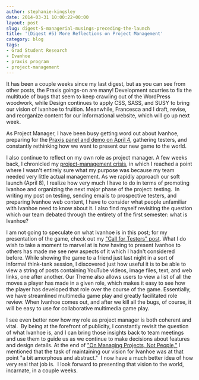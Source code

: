 ```yaml
---
author: stephanie-kingsley
date: 2014-03-31 10:00:22+00:00
layout: post
slug: digest-5-managerial-musings-preceding-the-launch
title: '(Digest #5) More Reflections on Project Management'
category: blog
tags:
- Grad Student Research
- Ivanhoe
- praxis program
- project-management
---
```


It has been a couple weeks since my last digest, but as you can see from other posts, the Praxis goings-on are many! Development scurries to fix the multitude of bugs that seem to keep crawling out of the WordPress woodwork, while Design continues to apply CSS, SASS, and SUSY to bring our vision of Ivanhoe to fruition. Meanwhile, Francesca and I draft, revise, and reorganize content for our informational website, which will go up next week.

As Project Manager, I have been busy getting word out about Ivanhoe, preparing for the [Praxis panel and demo on April 4](http://www.scholarslab.org/grad-student-research/9770/), gathering testers, and constantly rethinking how we want to present our new game to the world.

I also continue to reflect on my own role as project manager. A few weeks back, I chronicled my [project-management crisis](http://www.scholarslab.org/uncategorized/digest-4-on-managing-projects-not-people-reflections-after-a-project-management-crisis/), in which I reached a point where I wasn't entirely sure what my purpose was because my team needed very little actual management. As we rapidly approach our soft launch (April 8), I realize how very much I have to do in terms of promoting Ivanhoe and organizing the next major phase of the project: testing.  In writing my post on testing, sending emails to prospective testers, and preparing Ivanhoe web content, I have to consider what people unfamiliar with Ivanhoe need to know about it. I also find myself revisiting the question which our team debated through the entirety of the first semester: what is Ivanhoe?

I am not going to speculate on what Ivanhoe is in this post; for my presentation of the game, check out my ["Call for Testers" post](http://www.scholarslab.org/announcements/call-for-ivanhoe-testers/). What I do wish to take a moment to marvel at is how having to present Ivanhoe to others has made me see new aspects of it which I hadn't considered before. While showing the game to a friend just last night in a sort of informal think-tank session, I discovered just how useful it is to be able to view a string of posts containing YouTube videos, image files, text, and web links, one after another. Our Theme also allows users to view a list of all the moves a player has made in a given role, which makes it easy to see how the player has developed that role over the course of the game. Essentially, we have streamlined multimedia game play and greatly facilitated role review. When Ivanhoe comes out, and after we kill all the bugs, of course, it will be easy to use for collaborative multimedia game play.

I see even better now how my role as project manager is both coherent and vital.  By being at the forefront of publicity, I constantly revisit the question of what Ivanhoe is, and I can bring those insights back to team meetings and use them to guide us as we continue to make decisions about features and design details. At the end of ["On Managing Projects, Not People,"](http://www.scholarslab.org/uncategorized/digest-4-on-managing-projects-not-people-reflections-after-a-project-management-crisis/) I mentioned that the task of maintaining our vision for Ivanhoe was at that point "a bit amorphous and abstract."  I now have a much better idea of how very real that job is.  I look forward to presenting that vision to the world, incarnate, in a couple weeks.
